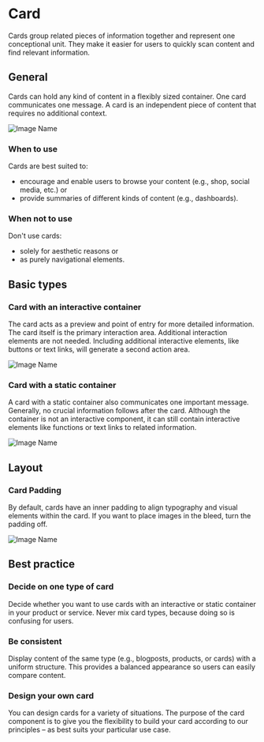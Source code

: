 # Card

Cards group related pieces of information together and represent one conceptional unit. They make it easier for users to quickly scan content and find relevant information.

## General

Cards can hold any kind of content in a flexibly sized container. One card communicates one message. A card is an independent piece of content that requires no additional context.

![Image Name](assets/3_components/card/cards_general.png)

### When to use

Cards are best suited to:

*	encourage and enable users to browse your content (e.g., shop, social media, etc.) or
*	provide summaries of different kinds of content (e.g., dashboards).

### When not to use

Don't use cards:

*	solely for aesthetic reasons or
*	as purely navigational elements.


## Basic types

### Card with an interactive container

The card acts as a preview and point of entry for more detailed information. The card itself is the primary interaction area. Additional interaction elements are not needed. Including additional interactive elements, like buttons or text links, will generate a second action area.

![Image Name](assets/3_components/card/card-interactive.png)

### Card with a static container

A card with a static container also communicates one important message. Generally, no crucial information follows after the card. Although the container is not an interactive component, it can still contain interactive elements like functions or text links to related information.

![Image Name](assets/3_components/card/cards-static.png)

## Layout

### Card Padding

By default, cards have an inner padding to align typography and visual elements within the card. If you want to place images in the bleed, turn the padding off.

![Image Name](assets/3_components/card/cards-padding.png)

## Best practice

### Decide on one type of card

Decide whether you want to use cards with an interactive or static container in your product or service. Never mix card types, because doing so is confusing for users.

### Be consistent

Display content of the same type (e.g., blogposts, products, or cards) with a uniform structure. This provides a balanced appearance so users can easily compare content.

### Design your own card

You can design cards for a variety of situations. The purpose of the card component is to give you the flexibility to build your card according to our principles – as best suits your particular use case.
